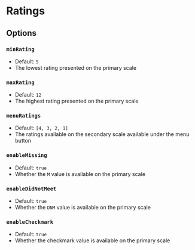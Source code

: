 # Ratings

## Options

### `minRating`

- Default: `5`
- The lowest rating presented on the primary scale

### `maxRating`

- Default: `12`
- The highest rating presented on the primary scale

### `menuRatings`

- Default: `[4, 3, 2, 1]`
- The ratings available on the secondary scale available under the menu button

### `enableMissing`

- Default: `true`
- Whether the `M` value is available on the primary scale

### `enableDidNotMeet`

- Default: `true`
- Whether the `DNM` value is available on the primary scale

### `enableCheckmark`

- Default: `true`
- Whether the checkmark value is available on the primary scale
